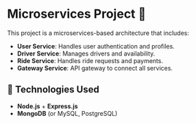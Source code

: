 # Microservices Project 🚀

This project is a microservices-based architecture that includes:

- **User Service**: Handles user authentication and profiles.
- **Driver Service**: Manages drivers and availability.
- **Ride Service**: Handles ride requests and payments.
- **Gateway Service**: API gateway to connect all services.


## 🔧 Technologies Used
- **Node.js** + **Express.js**
- **MongoDB** (or MySQL, PostgreSQL)
